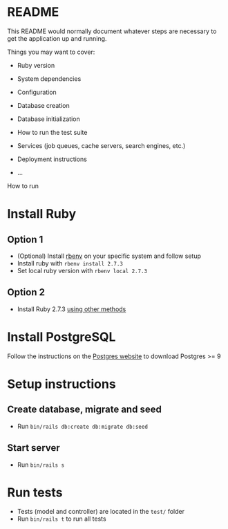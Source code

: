# README

This README would normally document whatever steps are necessary to get the
application up and running.

Things you may want to cover:

* Ruby version

* System dependencies

* Configuration

* Database creation

* Database initialization

* How to run the test suite

* Services (job queues, cache servers, search engines, etc.)

* Deployment instructions

* ...

How to run

# Install Ruby


## Option 1
* (Optional) Install [rbenv](https://github.com/rbenv/rbenv) on your specific system and follow setup
* Install ruby with ```rbenv install 2.7.3```
* Set local ruby version with ```rbenv local 2.7.3```

## Option 2
* Install Ruby 2.7.3 [using other methods](https://www.ruby-lang.org/en/documentation/installation/)

# Install PostgreSQL

Follow the instructions on the [Postgres website](https://www.postgresql.org/download/) to download Postgres >= 9

# Setup instructions

## Create database, migrate and seed 

* Run ```bin/rails db:create db:migrate db:seed```

## Start server 

* Run ```bin/rails s```

# Run tests

* Tests (model and controller) are located in the ```test/``` folder 
* Run ```bin/rails t``` to run all tests
